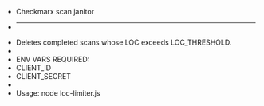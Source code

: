 
 * Checkmarx scan janitor
 * ----------------------
 * Deletes completed scans whose LOC exceeds LOC_THRESHOLD.
 *
 * ENV VARS REQUIRED:
 *   CLIENT_ID
 *   CLIENT_SECRET
 *
 * Usage: node loc-limiter.js
